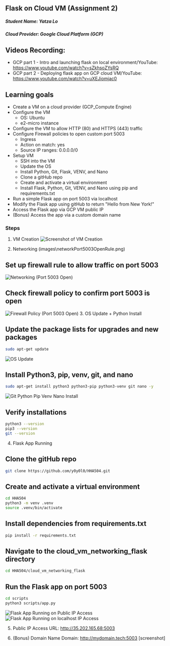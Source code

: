 ## Flask on Cloud VM (Assignment 2)
##### Student Name: Yatza Lo
##### Cloud Provider: Google Cloud Platform (GCP)
## Videos Recording:
- GCP part 1 - Intro and launching flask on local environment/YouTube: <https://www.youtube.com/watch?v=sZkhsoZYsRQ>
- GCP part 2 - Deploying flask app on GCP cloud VM/YouTube: <https://www.youtube.com/watch?v=uXEJiomjac0>
## Learning goals
- Create a VM on a cloud provider (GCP_Compute Engine)
- Configure the VM 
    - OS: Ubuntu
    - e2-micro instance
- Configure the VM to allow HTTP (80) and HTTPS (443) traffic
- Configure Firewall policies to open custom port 5003
    - Ingress
    - Action on match: yes
    - Source IP ranges: 0.0.0.0/0
- Setup VM
    - SSH into the VM
    - Update the OS
    - Install Python, Git, Flask, VENV, and Nano
    - Clone a gitHub repo
    - Create and activate a virtual environment
    - Install Flask, Python, Git, VENV, and Nano using pip and requirements.txt
- Run a simple Flask app on port 5003 via localhost
- Modify the Flask app using gitHub to return "Hello from New York!"
- Access the Flask app via GCP VM public IP
- (Bonus) Access the app via a custom domain name


### Steps
1. VM Creation
![Screenshot of VM Creation](images/vmCreation.png)

2. Networking (images\networkPort5003OpenRule.png)
## Set up firewall rule to allow traffic on port 5003
![Networking (Port 5003 Open)](images/networkPort5003OpenRule.png)

## Check firewall policy to confirm port 5003 is open
![Firewall Policy (Port 5003 Open)](images/firewallPort5003OpenRule.png)
3. OS Update + Python Install
## Update the package lists for upgrades and new packages
```bash
sudo apt-get update
```
![OS Update](images/osUpdate.png)
## Install Python3, pip, venv, git, and nano
```bash
sudo apt-get install python3 python3-pip python3-venv git nano -y 
```
![Git Python Pip Venv Nano Install](images/appInstall.png)
## Verify installations
```bash
python3 --version
pip3 --version
git --version
```
4. Flask App Running
## Clone the gitHub repo
```bash
git clone https://github.com/y0y0l0/HHA504.git
```
## Create and activate a virtual environment
```bash
cd HHA504
python3 -m venv .venv
source .venv/bin/activate
```
## Install dependencies from requirements.txt
```bash
pip install -r requirements.txt
```
## Navigate to the cloud_vm_networking_flask directory
```bash
cd HHA504/cloud_vm_networking_flask
```
## Run the Flask app on port 5003
```bash
cd scripts
python3 scripts/app.py
```
![Flask App Running on Public IP Access](images/publicIP.png)
![Flask App Running on localhost IP Access](images/localhostIP.png)

5. Public IP Access
URL: http://35.202.165.68:5003



6. (Bonus) Domain Name
Domain: http://mydomain.tech:5003
[screenshot]